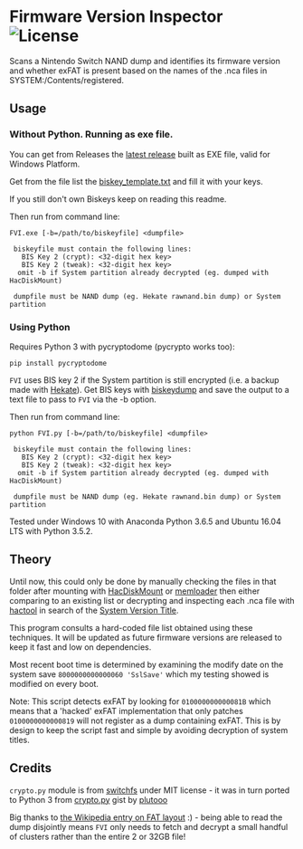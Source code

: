 # Firmware Version Inspector ![License](https://img.shields.io/badge/License-GPLv3-blue.svg)
Scans a Nintendo Switch NAND dump and identifies its firmware version and whether exFAT is present based on the names of the .nca files in SYSTEM:/Contents/registered.

## Usage

### Without Python. Running as exe file.

You can get from Releases the [latest release](https://github.com/RetroGamer74/FVI/releases) built as EXE file, valid for Windows Platform.

Get from the file list the [biskey_template.txt](https://github.com/RetroGamer74/FVI/blob/master/biskey_template.txt) and fill it with your keys.

If you still don't own Biskeys keep on reading this readme.

Then run from command line:
```
FVI.exe [-b=/path/to/biskeyfile] <dumpfile>

 biskeyfile must contain the following lines:
   BIS Key 2 (crypt): <32-digit hex key>
   BIS Key 2 (tweak): <32-digit hex key>
  omit -b if System partition already decrypted (eg. dumped with HacDiskMount)

 dumpfile must be NAND dump (eg. Hekate rawnand.bin dump) or System partition
```

### Using Python 

Requires Python 3 with pycryptodome (pycrypto works too):
```
pip install pycryptodome
```
`FVI` uses BIS key 2 if the System partition is still encrypted (i.e. a backup made with [Hekate](https://github.com/CTCaer/hekate)). Get BIS keys with [biskeydump](https://github.com/rajkosto/biskeydump) and save the output to a text file to pass to `FVI` via the -b option.

Then run from command line:
```
python FVI.py [-b=/path/to/biskeyfile] <dumpfile>

 biskeyfile must contain the following lines:
   BIS Key 2 (crypt): <32-digit hex key>
   BIS Key 2 (tweak): <32-digit hex key>
  omit -b if System partition already decrypted (eg. dumped with HacDiskMount)

 dumpfile must be NAND dump (eg. Hekate rawnand.bin dump) or System partition
```

Tested under Windows 10 with Anaconda Python 3.6.5 and Ubuntu 16.04 LTS with Python 3.5.2.

## Theory
Until now, this could only be done by manually checking the files in that folder after mounting with [HacDiskMount](https://switchtools.sshnuke.net/) or [memloader](https://github.com/rajkosto/memloader) then either comparing to an existing list or decrypting and inspecting each .nca file with [hactool](https://github.com/SciresM/hactool) in search of the [System Version Title](https://switchbrew.org/index.php?title=System_Version_Title).

This program consults a hard-coded file list obtained using these techniques. It will be updated as future firmware versions are released to keep it fast and low on dependencies.

Most recent boot time is determined by examining the modify date on the system save `8000000000000060 'SslSave'` which my testing showed is modified on every boot.

Note: This script detects exFAT by looking for `010000000000081B` which means that a 'hacked' exFAT implementation that only patches `0100000000000819` will not register as a dump containing exFAT. This is by design to keep the script fast and simple by avoiding decryption of system titles.

## Credits
`crypto.py` module is from [switchfs](https://github.com/ihaveamac/switchfs/blob/master/switchfs/crypto.py) under MIT license - it was in turn ported to Python 3 from [crypto.py](https://gist.github.com/plutooo/fd4b22e7f533e780c1759057095d7896) gist by [plutooo](https://github.com/plutooo)

Big thanks to [the Wikipedia entry on FAT layout](https://en.wikipedia.org/wiki/Design_of_the_FAT_file_system) :) - being able to read the dump disjointly means `FVI` only needs to fetch and decrypt a small handful of clusters rather than the entire 2 or 32GB file!
